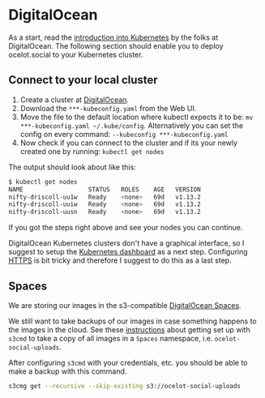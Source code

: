 # DigitalOcean

As a start, read the [introduction into Kubernetes](https://www.digitalocean.com/community/tutorials/an-introduction-to-kubernetes) by the folks at DigitalOcean. The following section should enable you to deploy ocelot.social to your Kubernetes cluster.

## Connect to your local cluster

1. Create a cluster at [DigitalOcean](https://www.digitalocean.com/).
2. Download the `***-kubeconfig.yaml` from the Web UI.
3. Move the file to the default location where kubectl expects it to be: `mv ***-kubeconfig.yaml ~/.kube/config`. Alternatively you can set the config on every command: `--kubeconfig ***-kubeconfig.yaml`
4. Now check if you can connect to the cluster and if its your newly created one by running: `kubectl get nodes`

The output should look about like this:

```sh
$ kubectl get nodes
NAME                  STATUS   ROLES    AGE   VERSION
nifty-driscoll-uu1w   Ready    <none>   69d   v1.13.2
nifty-driscoll-uuiw   Ready    <none>   69d   v1.13.2
nifty-driscoll-uusn   Ready    <none>   69d   v1.13.2
```

If you got the steps right above and see your nodes you can continue.

DigitalOcean Kubernetes clusters don't have a graphical interface, so I suggest
to setup the [Kubernetes dashboard](./dashboard/README.md) as a next step.
Configuring [HTTPS](./https/README.md) is bit tricky and therefore I suggest to
do this as a last step.

## Spaces

We are storing our images in the s3-compatible [DigitalOcean Spaces](https://www.digitalocean.com/docs/spaces/). 

We still want to take backups of our images in case something happens to the images in the cloud. See these [instructions](https://www.digitalocean.com/docs/spaces/resources/s3cmd-usage/) about getting set up with `s3cmd` to take a copy of all images in a `Spaces` namespace, i.e. `ocelot-social-uploads`.

After configuring `s3cmd` with your credentials, etc. you should be able to make a backup with this command.

```sh
s3cmg get --recursive --skip-existing s3://ocelot-social-uploads
```

